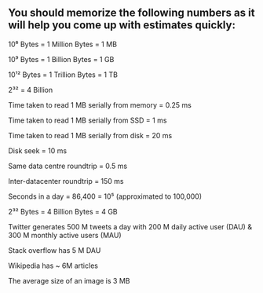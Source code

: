 ## You should memorize the following numbers as it will help you come up with estimates quickly:

10⁶ Bytes = 1 Million Bytes = 1 MB

10⁹ Bytes = 1 Billion Bytes = 1 GB

10¹² Bytes = 1 Trillion Bytes = 1 TB

2³² = 4 Billion

Time taken to read 1 MB serially from memory = 0.25 ms

Time taken to read 1 MB serially from SSD = 1 ms

Time taken to read 1 MB serially from disk = 20 ms

Disk seek = 10 ms

Same data centre roundtrip = 0.5 ms

Inter-datacenter roundtrip = 150 ms

Seconds in a day = 86,400 = 10⁵ (approximated to 100,000)

2³² Bytes = 4 Billion Bytes = 4 GB

Twitter generates 500 M tweets a day with 200 M daily active user (DAU) & 300 M monthly active users (MAU)

Stack overflow has 5 M DAU

Wikipedia has ~ 6M articles

The average size of an image is 3 MB
